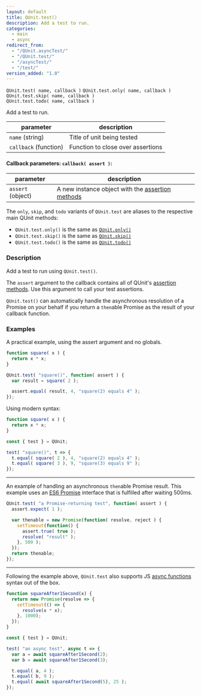 ```yaml
---
layout: default
title: QUnit.test()
description: Add a test to run.
categories:
  - main
  - async
redirect_from:
  - "/QUnit.asyncTest/"
  - "/QUnit.test/"
  - "/asyncTest/"
  - "/test/"
version_added: "1.0"
---
```


`QUnit.test( name, callback )`
`QUnit.test.only( name, callback )`<br>
`QUnit.test.skip( name, callback )`<br>
`QUnit.test.todo( name, callback )`

Add a test to run.

| parameter | description |
|-----------|-------------|
| `name` (string) | Title of unit being tested |
| `callback` (function) | Function to close over assertions |

#### Callback parameters: `callback( assert )`:

| parameter | description |
|-----------|-------------|
| `assert` (object) | A new instance object with the [assertion methods](../assert/index.md) |

The `only`, `skip`, and `todo` variants of `QUnit.test` are aliases to the respective main QUnit methods:<br>

* `QUnit.test.only()` is the same as [`QUnit.only()`](./only.md)
* `QUnit.test.skip()` is the same as [`QUnit.skip()`](./skip.md)
* `QUnit.test.todo()` is the same as [`QUnit.todo()`](./todo.md)

### Description

Add a test to run using `QUnit.test()`.

The `assert` argument to the callback contains all of QUnit's [assertion methods](../assert/index.md). Use this argument to call your test assertions.

`QUnit.test()` can automatically handle the asynchronous resolution of a Promise on your behalf if you return a `then`able Promise as the result of your callback function.

### Examples

A practical example, using the assert argument and no globals.

```js
function square( x ) {
  return x * x;
}

QUnit.test( "square()", function( assert ) {
  var result = square( 2 );

  assert.equal( result, 4, "square(2) equals 4" );
});
```

Using modern syntax:

```js
function square( x ) {
  return x * x;
}

const { test } = QUnit;

test( "square()", t => {
  t.equal( square( 2 ), 4, "square(2) equals 4" );
  t.equal( square( 3 ), 9, "square(3) equals 9" );
});
```

---

An example of handling an asynchronous `then`able Promise result. This example uses an [ES6 Promise][] interface that is fulfilled after waiting 500ms.

[ES6 Promise]: https://developer.mozilla.org/en-US/docs/Web/JavaScript/Reference/Global_Objects/Promise

```js
QUnit.test( "a Promise-returning test", function( assert ) {
  assert.expect( 1 );

  var thenable = new Promise(function( resolve, reject ) {
    setTimeout(function() {
      assert.true( true );
      resolve( "result" );
    }, 500 );
  });
  return thenable;
});
```

---

Following the example above, `QUnit.test` also supports JS [async functions][] syntax out of the box.

[async functions]: https://developer.mozilla.org/en-US/docs/Web/JavaScript/Reference/Statements/async_function

```js
function squareAfter1Second(x) {
  return new Promise(resolve => {
    setTimeout(() => {
      resolve(x * x);
    }, 1000);
  });
}

const { test } = QUnit;

test( "an async test", async t => {
  var a = await squareAfter1Second(2);
  var b = await squareAfter1Second(3);

  t.equal( a, 4 );
  t.equal( b, 9 );
  t.equal( await squareAfter1Second(5), 25 );
});
```

